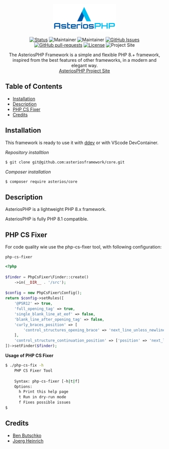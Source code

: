 <p align="center">
  <a href="" rel="noopener">
 <img width=200px height=88px src="./docs/asteriosphp-logo.png" alt="AsteriosPHP"></a>
</p>

<div align="center">

[![Status](https://img.shields.io/badge/status-active-success.svg)]()
![Maintainer](https://img.shields.io/badge/maintainer-@asteriosphp-blue)
![Maintainer](https://img.shields.io/badge/maintainer-@jfheinrich-blue)
[![GitHub Issues](https://img.shields.io/github/issues/asteriosframework/core.svg)](https://github.com/asteriosframework/core/issues)
[![GitHub pull-requests](https://img.shields.io/github/issues-pr/asteriosframework/core.svg)](https://GitHub.com/Naereen/StrapDown.js/pull/)
[![License](https://img.shields.io/badge/license-MIT-blue.svg)](/LICENSE)
![Project Site](https://img.shields.io/website?url=https%3A%2F%2Fasteriosphp.de)

</div>


<p align="center">The AsteriosPHP Framework is a simple and flexible PHP 8.+ framework, inspired from the best features of other frameworks, in a modern and elegant way.
    <br>
    <a href="https://asteriosphp.de">AsteriosPHP Project Site</a>
</p>

<h2>Table of Contents</h2>

- [Installation](#installation)
- [Description](#description)
- [PHP CS Fixer](#php-cs-fixer)
- [Credits](#credits)


## Installation

This framework is ready to use it with [ddev](https://ddev.readthedocs.io/en/stable/)
or with VScode DevContainer.

*Repository installtion*

```bash
$ git clone git@github.com:asteriosframework/core.git
```

*Composer installation*

```bash
$ composer require asterios/core
```

## Description
AsteriosPHP is a lightweight PHP 8.x framework.

AsteriosPHP is fully PHP 8.1 compatible.

## PHP CS Fixer

For code quality wie use the php-cs-fixer
tool, with following configuration:

`php-cs-fixer`

```php
<?php

$finder = PhpCsFixer\Finder::create()
    ->in(__DIR__ . '/src');

$config = new PhpCsFixer\Config();
return $config->setRules([
    '@PSR12' => true,
    'full_opening_tag' => true,
    'single_blank_line_at_eof' => false,
    'blank_line_after_opening_tag' => false,
    'curly_braces_position' => [
        'control_structures_opening_brace' => 'next_line_unless_newline_at_signature_end',
    ],
    'control_structure_continuation_position' => ['position' => 'next_line'],
])->setFinder($finder);
```

**Usage of PHP CS Fixer**

```bash
$ ./php-cs-fix -h
    PHP CS Fixer Tool

    Syntax: php-cs-fixer [-h|t|f]
    Options:
      h Print this help page
      t Run in dry-run mode
      f Fixes possible issues
$
```

## Credits

- [Ben Butschko](ben@asteriosphp.de)
- [Joerg Heinrich](joerg@asteriosphp.de)
